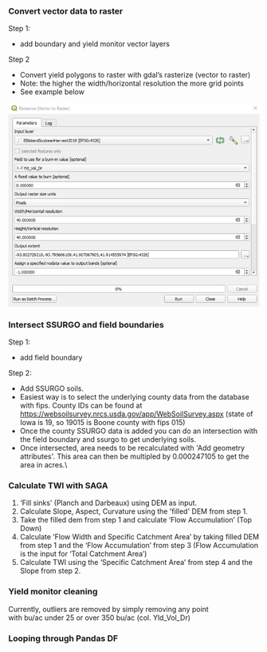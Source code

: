 ### Convert vector data to raster
Step 1:
* add boundary and yield monitor vector layers  

Step 2
* Convert yield polygons to raster with gdal’s rasterize (vector to raster) 
* Note: the higher the width/horizontal resolution the more grid points
* See example below  
  
![Vector to raster conversion example in QGIS/gdal](figures/vector-to-raster.png "Vector to raster conversion in QGIS")  
  
### Intersect SSURGO and field boundaries  
Step 1:
* add field boundary  

Step 2:
* Add SSURGO soils.
* Easiest way is to select the underlying county data from the database with fips. County IDs can be found at https://websoilsurvey.nrcs.usda.gov/app/WebSoilSurvey.aspx (state of Iowa is 19, so 19015 is Boone county with fips 015)
* Once the county SSURGO data is added you can do an intersection with the field boundary and ssurgo to get underlying soils.
* Once intersected, area needs to be recalculated with 'Add geometry attributes'. This area can then be multipled by 0.000247105 to get the area in acres.\

### Calculate TWI with SAGA
1.	‘Fill sinks’ (Planch and Darbeaux) using DEM as input.
2.	Calculate Slope, Aspect, Curvature using the 'filled' DEM from step 1.
3.	Take the filled dem from step 1 and calculate ‘Flow Accumulation’ (Top Down)
4.	Calculate ‘Flow Width and Specific Catchment Area’ by taking filled DEM from step 1 and the ‘Flow Accumulation’ from step 3 (Flow Accumulation is the input for ‘Total Catchment Area’) 
5.	Calculate TWI using the ‘Specific Catchment Area’ from step 4 and the Slope from step 2.

### Yield monitor cleaning
Currently, outliers are removed by simply removing any point  
with bu/ac under 25 or over 350 bu/ac (col. Yld_Vol_Dr)

### Looping through Pandas DF
